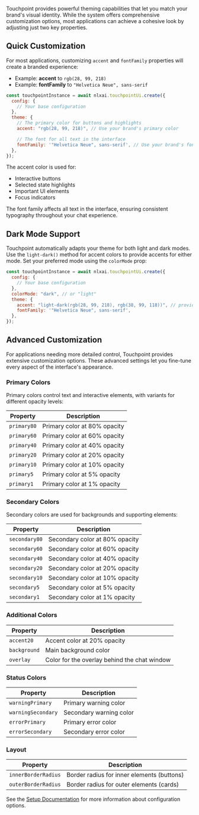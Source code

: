 Touchpoint provides powerful theming capabilities that let you match your brand's visual identity. While the system offers comprehensive customization options, most applications can achieve a cohesive look by adjusting just two key properties.

## Quick Customization

For most applications, customizing `accent` and `fontFamily` properties will create a branded experience:

- Example: **accent** to `rgb(28, 99, 218)`
- Example: **fontFamily** to `"Helvetica Neue", sans-serif`

```javascript
const touchpointInstance = await nlxai.touchpointUi.create({
  config: {
    // Your base configuration
  },
  theme: {
    // The primary color for buttons and highlights
    accent: "rgb(28, 99, 218)", // Use your brand's primary color

    // The font for all text in the interface
    fontFamily: '"Helvetica Neue", sans-serif', // Use your brand's font
  },
});
```

The accent color is used for:

- Interactive buttons
- Selected state highlights
- Important UI elements
- Focus indicators

The font family affects all text in the interface, ensuring consistent typography throughout your chat experience.

## Dark Mode Support

Touchpoint automatically adapts your theme for both light and dark modes. Use the `light-dark()` method for accent colors to provide accents for either mode. Set your preferred mode using the `colorMode` prop:

```javascript
const touchpointInstance = await nlxai.touchpointUi.create({
  config: {
    // Your base configuration
  },
  colorMode: "dark", // or "light"
  theme: {
    accent: "light-dark(rgb(28, 99, 218), rgb(38, 99, 118))", // provide accent for both dark and light mode.
    fontFamily: '"Helvetica Neue", sans-serif',
  },
});
```

## Advanced Customization

For applications needing more detailed control, Touchpoint provides extensive customization options. These advanced settings let you fine-tune every aspect of the interface's appearance.

### Primary Colors

Primary colors control text and interactive elements, with variants for different opacity levels:

| Property    | Description                  |
| ----------- | ---------------------------- |
| `primary80` | Primary color at 80% opacity |
| `primary60` | Primary color at 60% opacity |
| `primary40` | Primary color at 40% opacity |
| `primary20` | Primary color at 20% opacity |
| `primary10` | Primary color at 10% opacity |
| `primary5`  | Primary color at 5% opacity  |
| `primary1`  | Primary color at 1% opacity  |

### Secondary Colors

Secondary colors are used for backgrounds and supporting elements:

| Property      | Description                    |
| ------------- | ------------------------------ |
| `secondary80` | Secondary color at 80% opacity |
| `secondary60` | Secondary color at 60% opacity |
| `secondary40` | Secondary color at 40% opacity |
| `secondary20` | Secondary color at 20% opacity |
| `secondary10` | Secondary color at 10% opacity |
| `secondary5`  | Secondary color at 5% opacity  |
| `secondary1`  | Secondary color at 1% opacity  |

### Additional Colors

| Property     | Description                                  |
| ------------ | -------------------------------------------- |
| `accent20`   | Accent color at 20% opacity                  |
| `background` | Main background color                        |
| `overlay`    | Color for the overlay behind the chat window |

### Status Colors

| Property           | Description             |
| ------------------ | ----------------------- |
| `warningPrimary`   | Primary warning color   |
| `warningSecondary` | Secondary warning color |
| `errorPrimary`     | Primary error color     |
| `errorSecondary`   | Secondary error color   |

### Layout

| Property            | Description                                |
| ------------------- | ------------------------------------------ |
| `innerBorderRadius` | Border radius for inner elements (buttons) |
| `outerBorderRadius` | Border radius for outer elements (cards)   |

See the [Setup Documentation](/touchpoint-ui-setup) for more information about configuration options.
